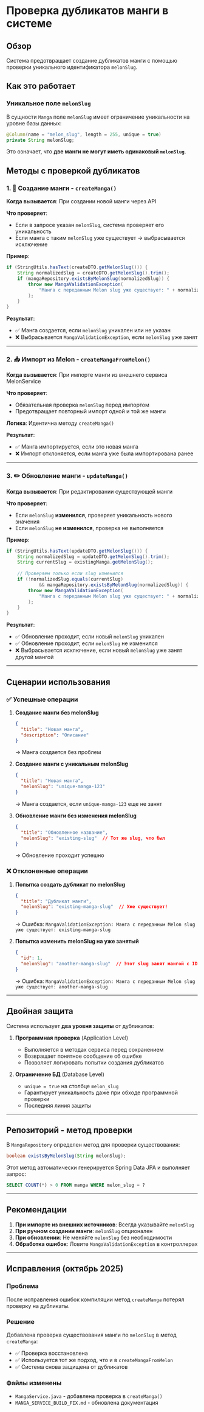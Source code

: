 # Проверка дубликатов манги в системе

## Обзор

Система предотвращает создание дубликатов манги с помощью проверки уникального идентификатора `melonSlug`.

## Как это работает

### Уникальное поле `melonSlug`

В сущности `Manga` поле `melonSlug` имеет ограничение уникальности на уровне базы данных:

```java
@Column(name = "melon_slug", length = 255, unique = true)
private String melonSlug;
```

Это означает, что **две манги не могут иметь одинаковый `melonSlug`**.

## Методы с проверкой дубликатов

### 1. 📝 Создание манги - `createManga()`

**Когда вызывается**: При создании новой манги через API

**Что проверяет**:
- Если в запросе указан `melonSlug`, система проверяет его уникальность
- Если манга с таким `melonSlug` уже существует → выбрасывается исключение

**Пример**:
```java
if (StringUtils.hasText(createDTO.getMelonSlug())) {
    String normalizedSlug = createDTO.getMelonSlug().trim();
    if (mangaRepository.existsByMelonSlug(normalizedSlug)) {
        throw new MangaValidationException(
            "Манга с переданным Melon slug уже существует: " + normalizedSlug
        );
    }
}
```

**Результат**:
- ✅ Манга создается, если `melonSlug` уникален или не указан
- ❌ Выбрасывается `MangaValidationException`, если `melonSlug` уже занят

---

### 2. 📥 Импорт из Melon - `createMangaFromMelon()`

**Когда вызывается**: При импорте манги из внешнего сервиса MelonService

**Что проверяет**:
- Обязательная проверка `melonSlug` перед импортом
- Предотвращает повторный импорт одной и той же манги

**Логика**: Идентична методу `createManga()`

**Результат**:
- ✅ Манга импортируется, если это новая манга
- ❌ Импорт отклоняется, если манга уже была импортирована ранее

---

### 3. ✏️ Обновление манги - `updateManga()`

**Когда вызывается**: При редактировании существующей манги

**Что проверяет**:
- Если `melonSlug` **изменился**, проверяет уникальность нового значения
- Если `melonSlug` **не изменился**, проверка не выполняется

**Пример**:
```java
if (StringUtils.hasText(updateDTO.getMelonSlug())) {
    String normalizedSlug = updateDTO.getMelonSlug().trim();
    String currentSlug = existingManga.getMelonSlug();
    
    // Проверяем только если slug изменился
    if (!normalizedSlug.equals(currentSlug)
            && mangaRepository.existsByMelonSlug(normalizedSlug)) {
        throw new MangaValidationException(
            "Манга с переданным Melon slug уже существует: " + normalizedSlug
        );
    }
}
```

**Результат**:
- ✅ Обновление проходит, если новый `melonSlug` уникален
- ✅ Обновление проходит, если `melonSlug` не изменился
- ❌ Выбрасывается исключение, если новый `melonSlug` уже занят другой мангой

---

## Сценарии использования

### ✅ Успешные операции

1. **Создание манги без melonSlug**
   ```json
   {
     "title": "Новая манга",
     "description": "Описание"
   }
   ```
   → Манга создается без проблем

2. **Создание манги с уникальным melonSlug**
   ```json
   {
     "title": "Новая манга",
     "melonSlug": "unique-manga-123"
   }
   ```
   → Манга создается, если `unique-manga-123` еще не занят

3. **Обновление манги без изменения melonSlug**
   ```json
   {
     "title": "Обновленное название",
     "melonSlug": "existing-slug"  // Тот же slug, что был
   }
   ```
   → Обновление проходит успешно

### ❌ Отклоненные операции

1. **Попытка создать дубликат по melonSlug**
   ```json
   {
     "title": "Дубликат манги",
     "melonSlug": "existing-manga-slug"  // Уже существует!
   }
   ```
   → Ошибка: `MangaValidationException: Манга с переданным Melon slug уже существует: existing-manga-slug`

2. **Попытка изменить melonSlug на уже занятый**
   ```json
   {
     "id": 1,
     "melonSlug": "another-manga-slug"  // Этот slug занят мангой с ID=2
   }
   ```
   → Ошибка: `MangaValidationException: Манга с переданным Melon slug уже существует: another-manga-slug`

---

## Двойная защита

Система использует **два уровня защиты** от дубликатов:

1. **Программная проверка** (Application Level)
   - Выполняется в методах сервиса перед сохранением
   - Возвращает понятное сообщение об ошибке
   - Позволяет логировать попытки создания дубликатов

2. **Ограничение БД** (Database Level)
   - `unique = true` на столбце `melon_slug`
   - Гарантирует уникальность даже при обходе программной проверки
   - Последняя линия защиты

---

## Репозиторий - метод проверки

В `MangaRepository` определен метод для проверки существования:

```java
boolean existsByMelonSlug(String melonSlug);
```

Этот метод автоматически генерируется Spring Data JPA и выполняет запрос:
```sql
SELECT COUNT(*) > 0 FROM manga WHERE melon_slug = ?
```

---

## Рекомендации

1. **При импорте из внешних источников**: Всегда указывайте `melonSlug`
2. **При ручном создании манги**: `melonSlug` опционален
3. **При обновлении**: Не меняйте `melonSlug` без необходимости
4. **Обработка ошибок**: Ловите `MangaValidationException` в контроллерах

---

## Исправления (октябрь 2025)

### Проблема
После исправления ошибок компиляции метод `createManga` потерял проверку на дубликаты.

### Решение
Добавлена проверка существования манги по `melonSlug` в метод `createManga`:
- ✅ Проверка восстановлена
- ✅ Используется тот же подход, что и в `createMangaFromMelon`
- ✅ Система снова защищена от дубликатов

### Файлы изменены
- `MangaService.java` - добавлена проверка в `createManga()`
- `MANGA_SERVICE_BUILD_FIX.md` - обновлена документация
